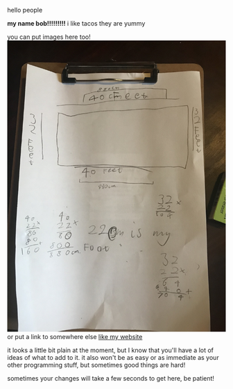 hello people

**my name bob!!!!!!!!!**
i like tacos
they are yummy

you can put images here too! ![some random maths work](/images/maths.jpeg) or put a link to somewhere else [like my website](https://gabrieldwyer.com)

it looks a little bit plain at the moment, but I know that you'll have a lot of ideas of what to add to it.
it also won't be as easy or as immediate as your other programming stuff, but sometimes good things are hard!

sometimes your changes will take a few seconds to get here, be patient!
